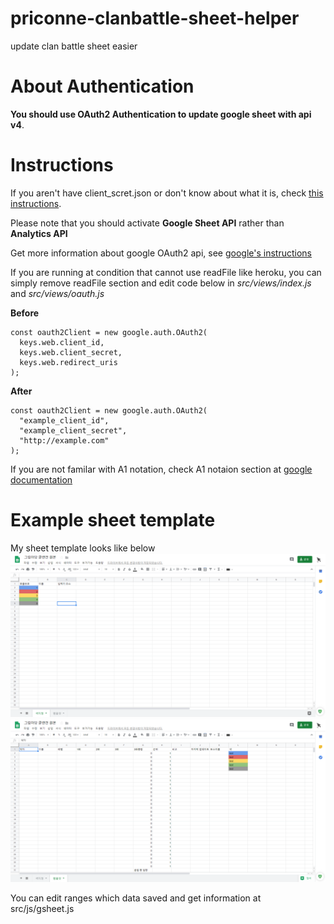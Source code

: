 # priconne-clanbattle-sheet-helper
update clan battle sheet easier

# About Authentication
**You should use OAuth2 Authentication to update google sheet with api v4**. 

# Instructions
If you aren't have client_scret.json or don't know about what it is, check [this instructions](https://analytify.io/get-client-id-client-secret-developer-api-key-google-developers-console-application/).

Please note that you should activate **Google Sheet API** rather than **Analytics API**

Get more information about google OAuth2 api, see [google's instructions](https://github.com/googleapis/google-api-nodejs-client)

If you are running at condition that cannot use readFile like heroku, you can simply remove readFile section and edit code below in *src/views/index.js* and *src/views/oauth.js*

**Before**
```
const oauth2Client = new google.auth.OAuth2(
  keys.web.client_id,
  keys.web.client_secret,
  keys.web.redirect_uris
);
```
**After**
```
const oauth2Client = new google.auth.OAuth2(
  "example_client_id",
  "example_client_secret",
  "http://example.com"
);
```

If you are not familar with A1 notation, check A1 notaion section at [google documentation](https://developers.google.com/sheets/api/guides/concepts) 

# Example sheet template
My sheet template looks like below
![boss reference](https://github.com/Clickin/priconne-clanbattle-sheet-helper/blob/master/examples/2019-07-04%2011%2025%2017.png)
![member damage sheet](https://github.com/Clickin/priconne-clanbattle-sheet-helper/blob/master/examples/2019-07-04%2011%2025%2027.png)

You can edit ranges which data saved and get information at src/js/gsheet.js 
